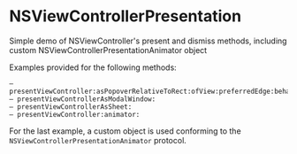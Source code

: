# NSViewControllerPresentation
Simple demo of NSViewController's present and dismiss methods, including custom NSViewControllerPresentationAnimator object  
  
Examples provided for the following methods:  
  
    – presentViewController:asPopoverRelativeToRect:ofView:preferredEdge:behavior:  
    – presentViewControllerAsModalWindow:  
    – presentViewControllerAsSheet:  
    – presentViewController:animator:  


For the last example, a custom object is used conforming to the  `NSViewControllerPresentationAnimator` protocol.


